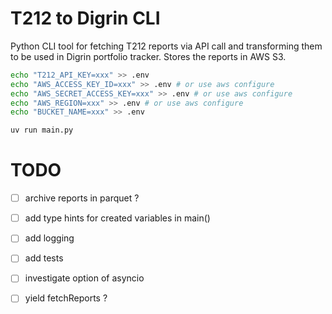 # T212 to Digrin CLI
Python CLI tool for fetching T212 reports via API call and transforming them to be used in Digrin portfolio tracker. Stores the reports in AWS S3.

```bash
echo "T212_API_KEY=xxx" >> .env
echo "AWS_ACCESS_KEY_ID=xxx" >> .env # or use aws configure
echo "AWS_SECRET_ACCESS_KEY=xxx" >> .env # or use aws configure
echo "AWS_REGION=xxx" >> .env # or use aws configure
echo "BUCKET_NAME=xxx" >> .env
```

```bash
uv run main.py
```

# TODO

- [ ] archive reports in parquet ?

- [ ] add type hints for created variables in main()

- [ ] add logging

- [ ] add tests

- [ ] investigate option of asyncio

- [ ] yield fetchReports ?
